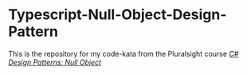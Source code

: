# Typescript-Null-Object-Design-Pattern
This is the repository for my code-kata from the Pluralsight course [*C# Design Patterns: Null Object*](https://app.pluralsight.com/library/courses/csharp-design-patterns-null-object)
